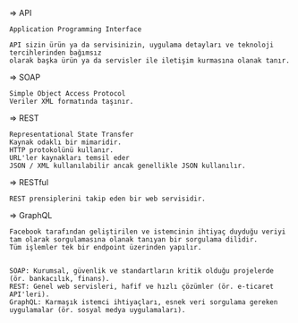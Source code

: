 
=> API

    Application Programming Interface 

    API sizin ürün ya da servisinizin, uygulama detayları ve teknoloji tercihlerinden bağımsız
    olarak başka ürün ya da servisler ile iletişim kurmasına olanak tanır.

=> SOAP

    Simple Object Access Protocol
    Veriler XML formatında taşınır.
    


=> REST

    Representational State Transfer
    Kaynak odaklı bir mimaridir.
    HTTP protokolünü kullanır.
    URL'ler kaynakları temsil eder
    JSON / XML kullanılabilir ancak genellikle JSON kullanılır.

=> RESTful

    REST prensiplerini takip eden bir web servisidir. 

=> GraphQL

    Facebook tarafından geliştirilen ve istemcinin ihtiyaç duyduğu veriyi tam olarak sorgulamasına olanak tanıyan bir sorgulama dilidir.
    Tüm işlemler tek bir endpoint üzerinden yapılır.


    SOAP: Kurumsal, güvenlik ve standartların kritik olduğu projelerde (ör. bankacılık, finans).
    REST: Genel web servisleri, hafif ve hızlı çözümler (ör. e-ticaret API'leri).
    GraphQL: Karmaşık istemci ihtiyaçları, esnek veri sorgulama gereken uygulamalar (ör. sosyal medya uygulamaları).



